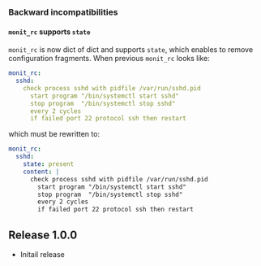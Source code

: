 ### Backward incompatibilities

#### `monit_rc` supports `state`

`monit_rc` is now dict of dict and supports `state`, which enables to remove
configuration fragments. When previous `monit_rc` looks like:

```yaml
monit_rc:
  sshd:
    check process sshd with pidfile /var/run/sshd.pid
      start program "/bin/systemctl start sshd"
      stop program  "/bin/systemctl stop sshd"
      every 2 cycles
      if failed port 22 protocol ssh then restart
```

which must be rewritten to:

```yaml
monit_rc:
  sshd:
    state: present
    content: |
      check process sshd with pidfile /var/run/sshd.pid
        start program "/bin/systemctl start sshd"
        stop program  "/bin/systemctl stop sshd"
        every 2 cycles
        if failed port 22 protocol ssh then restart
```


## Release 1.0.0

* Initail release
